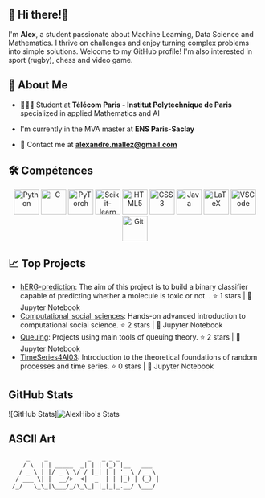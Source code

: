 ## 👋 Hi there!👋

I'm **Alex**, a student passionate about Machine Learning, Data Science and Mathematics.
I thrive on challenges and enjoy turning complex problems into simple solutions. Welcome to my GitHub profile!
I'm also interested in sport (rugby), chess and video game.

## 🤝 About Me

- 👨🏻‍🎓 Student at **Télécom Paris - Institut Polytechnique de Paris** specialized in applied Mathematics and AI
- I'm currently in the MVA master at **ENS Paris-Saclay** 

- 📧 Contact me at **alexandre.mallez@gmail.com**

## 🛠️ Compétences

<p align="center">
  <img src="https://cdn.jsdelivr.net/gh/devicons/devicon/icons/python/python-original.svg" alt="Python" width="50"/>
  <img src="https://cdn.jsdelivr.net/gh/devicons/devicon/icons/c/c-original.svg" alt="C" width="50"/>
  <img src="https://cdn.jsdelivr.net/gh/devicons/devicon/icons/pytorch/pytorch-original.svg" alt="PyTorch" width="50"/>
  <img src="https://upload.wikimedia.org/wikipedia/commons/0/05/Scikit_learn_logo_small.svg" alt="Scikit-learn" width="50"/>
  <img src="https://cdn.jsdelivr.net/gh/devicons/devicon/icons/html5/html5-original.svg" alt="HTML5" width="50"/>
  <img src="https://cdn.jsdelivr.net/gh/devicons/devicon/icons/css3/css3-original.svg" alt="CSS3" width="50"/>
  <img src="https://cdn.jsdelivr.net/gh/devicons/devicon/icons/java/java-original.svg" alt="Java" width="50"/>
  <img src="https://cdn.jsdelivr.net/gh/devicons/devicon/icons/latex/latex-original.svg" alt="LaTeX" width="50"/>
  <img src="https://cdn.jsdelivr.net/gh/devicons/devicon/icons/vscode/vscode-original.svg" alt="VSCode" width="50"/>
  <img src="https://cdn.jsdelivr.net/gh/devicons/devicon/icons/git/git-original.svg" alt="Git" width="50"/>
</p>

## 📈 Top Projects

- [hERG-prediction](https://github.com/AlexHibo/hERG-prediction): The aim of this project is to build a binary classifier capable of predicting whether a molecule is toxic or not. . ⭐ 1 stars | 📝 Jupyter Notebook
- [Computational_social_sciences](https://github.com/AlexHibo/Computational_social_sciences): Hands-on advanced introduction to computational social science. ⭐ 2 stars | 📝 Jupyter Notebook 
- [Queuing](https://github.com/AlexHibo/Queuing): Projects using main tools of queuing theory. ⭐ 2 stars | 📝 Jupyter Notebook
- [TimeSeries4AI03](https://github.com/AlexHibo/TimeSeries4AI03): Introduction to the theoretical foundations of random processes and time series. ⭐ 0 stars | 📝 Jupyter Notebook 


## GitHub Stats

![GitHub Stats]![AlexHibo's Stats](https://github-readme-stats.vercel.app/api?username=AlexHibo&theme=vue-dark&show_icons=true&hide_border=true&count_private=true)
## ASCII Art

```
     _    _           _   _ _ _           
    / \  | | _____  _| | | (_) |__   ___  
   / _ \ | |/ _ \ \/ / |_| | | '_ \ / _ \ 
  / ___ \| |  __/>  <|  _  | | |_) | (_) |
 /_/   \_\_|\___/_/\_\_| |_|_|_.__/ \___/ 
                                          
```
<!--
**AlexHibo/AlexHibo** is a ✨ _special_ ✨ repository because its `README.md` (this file) appears on your GitHub profile.

Here are some ideas to get you started:

- 🔭 I’m currently working on ...
- 🌱 I’m currently learning ...
- 👯 I’m looking to collaborate on ...
- 🤔 I’m looking for help with ...
- 💬 Ask me about ...
- 📫 How to reach me: ...
- 😄 Pronouns: ...
- ⚡ Fun fact: ...
-->
